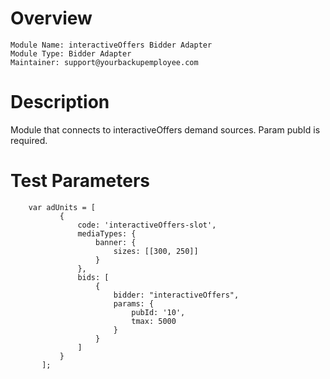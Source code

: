 # Overview

```
Module Name: interactiveOffers Bidder Adapter
Module Type: Bidder Adapter
Maintainer: support@yourbackupemployee.com
```

# Description

Module that connects to interactiveOffers demand sources. Param pubId is required.

# Test Parameters
```
    var adUnits = [
           {
               code: 'interactiveOffers-slot',
               mediaTypes: {
                   banner: {
                       sizes: [[300, 250]]
                   }
               },
               bids: [
                   {
                       bidder: "interactiveOffers",
                       params: {
                           pubId: '10',
                           tmax: 5000
                       }
                   }
               ]
           }
       ];
```